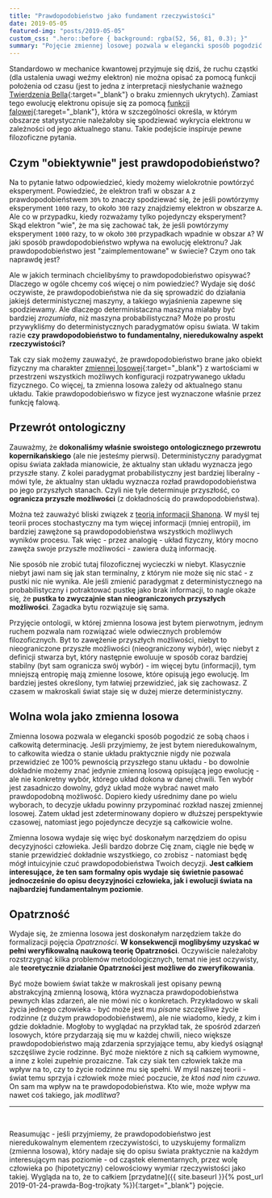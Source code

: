 ```yaml
---
title: "Prawdopodobieństwo jako fundament rzeczywistości"
date: 2019-05-05
featured-img: "posts/2019-05-05"
custom_css: ".hero::before { background: rgba(52, 56, 81, 0.3); }"
summary: "Pojęcie zmiennej losowej pozwala w elegancki sposób pogodzić ze sobą chaos i całkowitą determinację."
---
```


Standardowo w mechanice kwantowej przyjmuje się dziś, że ruchu cząstki (dla ustalenia uwagi weźmy elektron) nie można opisać za pomocą funkcji położenia od czasu (jest to jedna z interpretacji niesłychanie ważnego [Twierdzenia Bella][wiki-bell_theorem]{:target="_blank"} o braku zmiennych ukrytych). Zamiast tego ewolucję elektronu opisuje się za pomocą [funkcji falowej][wiki-wave_function]{:tareget="_blank"}, która w szczególności określa, w którym obszarze statystycznie należałoby się spodziewać wykrycia elektronu w zależności od jego aktualnego stanu. Takie podejście inspiruje pewne filozoficzne pytania.


## Czym "obiektywnie" jest prawdopodobieństwo? 

Na to pytanie łatwo odpowiedzieć, kiedy możemy wielokrotnie powtórzyć eksperyment. Powiedzieć, że elektron trafi w obszar ``A`` z prawdopodobieństwem ``30%`` to znaczy spodziewać się, że jeśli powtórzymy eksperyment ``1000`` razy, to około ``300`` razy znajdziemy elektron w obszarze ``A``. Ale co w przypadku, kiedy rozważamy tylko pojedynczy eksperyment? Skąd elektron "wie", że ma się zachować tak, że jeśli powtórzymy eksperyment ``1000`` razy, to w około ``300`` przypadkach wpadnie w obszar ``A``? W jaki sposób prawdopodobieństwo wpływa na ewolucję elektronu? Jak prawdopodobieństwo jest "zaimplementowane" w świecie? Czym ono tak naprawdę jest? 

Ale w jakich terminach chcielibyśmy to prawdopodobieństwo opisywać? Dlaczego w ogóle chcemy coś więcej o nim powiedzieć? Wydaje się dość oczywiste, że prawdopodobieństwa nie da się sprowadzić do działania jakiejś deterministycznej maszyny, a takiego wyjaśnienia zapewne się spodziewamy. Ale dlaczego deterministaczna maszyna miałaby być bardziej *zrozumiała*, niż maszyna probabilistyczna? Może po prostu przywykliśmy do deterministycznych paradygmatów opisu świata. W takim razie **czy prawdopodobieństwo to fundamentalny, nieredukowalny aspekt rzeczywistości?**

Tak czy siak możemy zauważyć, że prawdopodobieństwo brane jako obiekt fizyczny ma charakter [zmiennej losowej][zmienna-losowa]{:target="_blank"} z wartościami w przestrzeni wszystkich możliwych konfiguracji rozpatrywanego układu fizycznego. Co więcej, ta zmienna losowa zależy od aktualnego stanu układu. Takie prawdopodobieńswo w fizyce jest wyznaczone właśnie przez funkcję falową.

## Przewrót ontologiczny

Zauważmy, że **dokonaliśmy właśnie swoistego ontologicznego przewrotu kopernikańskiego** (ale nie jesteśmy pierwsi). Deterministyczny paradygmat opisu świata zakłada mianowicie, że aktualny stan układu wyznacza jego przyszłe stany. Z kolei paradygmat probabilistyczny jest bardziej liberalny - mówi tyle, że aktualny stan układu wyznacza rozład prawdopodobieństwa po jego przyszłych stanach. Czyli nie tyle determinuje przyszłość, co **ogranicza przyszłe możliwości** (z dokładnością do prawdopodobieństwa).

Można też zauważyć bliski związek z [teorią informacji Shanona][teoria-informacji-shanon]. W myśl tej teorii proces stochastyczny ma tym więcej informacji (mniej entropii), im bardziej zawężone są prawdopodobieństwa wszystkich możliwych wyników procesu. Tak więc - przez analogię - układ fizyczny, który mocno zawęża swoje przyszłe możliwości - zawiera dużą informację.

Nie sposób nie zrobić tutaj filozoficznej wycieczki w niebyt. Klasycznie niebyt jawi nam się jak stan terminalny, z którym nie może się nic stać - z pustki nic nie wynika. Ale jeśli zmienić paradygmat z deterministycznego na probabilistyczny i potraktować pustkę jako brak informacji, to nagle okaże się, że **pustka to zwyczajnie stan nieograniczonych przyszłych możliwości**. Zagadka bytu rozwiązuje się sama.

Przyjęcie ontologii, w której zmienna losowa jest bytem pierwotnym, jednym ruchem pozwala nam rozwiązać wiele odwiecznych problemów filozoficznych. Byt to zawężenie przyszłych możliwości, niebyt to nieograniczone przyszłe możliwości (nieograniczony wybór), więc niebyt z definicji stwarza byt, który następnie ewoluuje w sposób coraz bardziej stabilny (byt sam ogranicza swój wybór) - im więcej bytu (informacji), tym mniejszą entropię mają zmienne losowe, które opisują jego ewolucję. Im bardziej jesteś określony, tym łatwiej przewidzieć, jak się zachowasz. Z czasem w makroskali świat staje się w dużej mierze deterministyczny.

## Wolna wola jako zmienna losowa

Zmienna losowa pozwala w elegancki sposób pogodzić ze sobą chaos i całkowitą determinację. Jeśli przyjmiemy, że jest bytem nieredukowalnym, to całkowita wiedza o stanie układu praktycznie nigdy nie pozwala przewidzieć ze 100% pewnością przyszłego stanu układu - bo dowolnie dokładnie możemy znać jedynie zmienną losową opisującą jego ewolucję - ale nie konkretny wybór, którego układ dokona w danej chwili. Ten wybór jest zasadniczo dowolny, gdyż układ może wybrać nawet mało prawdopodobną możliwość. Dopiero kiedy uśrednimy dane po wielu wyborach, to decyzje układu powinny przypominać rozkład naszej zmiennej losowej. Zatem układ jest zdeterminowany dopiero w dłuższej perspektywie czasowej, natomiast jego pojedyncze decyzje są całkowicie wolne.

Zmienna losowa wydaje się więc być doskonałym narzędziem do opisu decyzyjności człowieka. Jeśli bardzo dobrze Cię znam, ciągle nie będę w stanie przewidzieć dokładnie wszystkiego, co zrobisz - natomiast będę mógł intuicyjnie czuć prawdopodobieństwa Twoich decyzji. **Jest całkiem interesujące, że ten sam formalny opis wydaje się świetnie pasować jednocześnie do opisu decyzyjności człowieka, jak i ewolucji świata na najbardziej fundamentalnym poziomie**.

## Opatrzność

Wydaje się, że zmienna losowa jest doskonałym narzędziem także do formalizacji pojęcia *Opatrzności*. **W konsekwencji moglibyśmy uzyskać w pełni weryfikowalną naukową teorię Opatrzności**. Oczywiście należałoby rozstrzygnąć kilka problemów metodologicznych, temat nie jest oczywisty, ale **teoretycznie działanie Opatrzności jest możliwe do zweryfikowania**.

Być może bowiem świat także w makroskali jest opisany pewną abstrakcyjną zmienną losową, która wyznacza prawdopodobieństwa pewnych klas zdarzeń, ale nie mówi nic o konkretach. Przykładowo w skali życia jednego człowieka - być może jest mu *pisane* szczęśliwe życie rodzinne (z dużym prawdopodobieństwem), ale nie wiadomo, kiedy, z kim i gdzie dokładnie. Mogłoby to wyglądać na przykład tak, że spośród zdarzeń losowych, które przydarzają się mu w każdej chwili, nieco większe prawdopodobieństwo mają zdarzenia sprzyjające temu, aby kiedyś osiągnął szczęśliwe życie rodzinne. Być może niektóre z nich są całkiem wymowne, a inne z kolei zupełnie prozaiczne. Tak czy siak ten człowiek także ma wpływ na to, czy to życie rodzinne mu się spełni. W myśl naszej teorii - świat temu sprzyja i człowiek może mieć poczucie, że *ktoś nad nim czuwa*. On sam ma wpływ na te prawdopodobieństwa. Kto wie, może wpływ ma nawet coś takiego, jak *modlitwa*?

---
<br>

Reasumując - jeśli przyjmiemy, że prawdopodobieństwo jest nieredukowalnym elementem rzeczywistości, to uzyskujemy formalizm (zmienna losowa), który nadaje się do opisu świata praktycznie na każdym interesującym nas poziomie - od cząstek elementarnych, przez wolę człowieka po (hipotetyczny) celowościowy wymiar rzeczywistości jako takiej. Wygląda na to, że to całkiem [przydatne]({{ site.baseurl }}{% post_url 2019-01-24-prawda-Bog-trojkaty %}){:target="_blank"} pojęcie.

[wiki-wave_function]: https://en.wikipedia.org/wiki/Wave_function
[wiki-bell_theorem]: https://en.wikipedia.org/wiki/Bell%27s_theorem
[zmienna-losowa]: https://en.wikipedia.org/wiki/Random_variable
[teoria-informacji-shanon]: https://en.wikipedia.org/wiki/Entropy_(information_theory)
